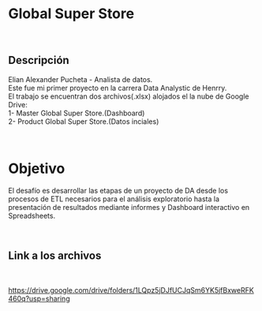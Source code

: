 # Global Super Store
<br>

## Descripción

Elian Alexander Pucheta - Analista de datos. \
Este fue mi primer proyecto en la carrera Data Analystic de Henrry. \
El trabajo se encuentran dos archivos(.xlsx) alojados el la nube de Google Drive: \
  1- Master Global Super Store.(Dashboard) \
  2- Product Global Super Store.(Datos inciales)

<br>

# Objetivo
El desafío es desarrollar las etapas de un proyecto de DA desde los procesos de ETL necesarios  para el análisis exploratorio hasta la presentación de resultados mediante informes y Dashboard interactivo en Spreadsheets.

<br>

## Link a los archivos

<br>

https://drive.google.com/drive/folders/1LQpz5jDJfUCJqSm6YK5jfBxweRFK460q?usp=sharing
